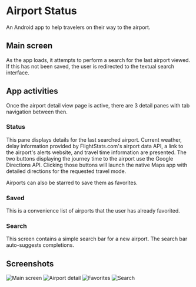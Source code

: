 Airport Status
==============
An Android app to help travelers on their way to the airport.

Main screen
-----------
As the app loads, it attempts to perform a search for the last airport viewed. If this has not been saved, the user is redirected to the textual search interface.

App activities
--------------
Once the airport detail view page is active, there are 3 detail panes with tab navigation between then.

### Status
This pane displays details for the last searched airport. Current weather, delay information provided by FlightStats.com's airport data API, a link to the airport's alerts website, and travel time information are presented. The two buttons displaying the journey time to the airport use the Google Directions API. Clicking those buttons will launch the native Maps app with detailed directions for the requested travel mode.

Airports can also be starred to save them as favorites.

### Saved
This is a convenience list of airports that the user has already favorited.

### Search
This screen contains a simple search bar for a new airport. The search bar auto-suggests completions.  

Screenshots
-----------
![Main screen](https://dl.dropboxusercontent.com/u/10808663/screenshots/AirportTime/landing.png "Loading")
![Airport detail](https://dl.dropboxusercontent.com/u/10808663/screenshots/AirportTime/status.png "Status")
![Favorites](https://dl.dropboxusercontent.com/u/10808663/screenshots/AirportTime/saved.png "Saved Airports")
![Search](https://dl.dropboxusercontent.com/u/10808663/screenshots/AirportTime/search.png "Search")

